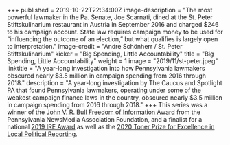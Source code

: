 +++
published = 2019-10-22T22:34:00Z
image-description = "The most powerful lawmaker in the Pa. Senate, Joe Scarnati, dined at the St. Peter Stiftskulinarium restaurant in Austria in September 2016 and charged $246 to his campaign account. State law requires campaign money to be used for “influencing the outcome of an election,” but what qualifies is largely open to interpretation."
image-credit = "Andre Schönherr / St. Peter Stiftskulinarium"
kicker = "Big Spending, Little Accountability"
title = "Big Spending, Little Accountability"
weight = 1
image = "2019/11/st-peter.jpeg"
linktitle = "A year-long investigation into how Pennsylvania lawmakers obscured nearly $3.5 million in campaign spending from 2016 through 2018."
description = "A year-long investigation by The Caucus and Spotlight PA that found Pennsylvania lawmakers, operating under some of the weakest campaign finance laws in the country, obscured nearly $3.5 million in campaign spending from 2016 through 2018."
+++
This series was a winner of the [John V. R. Bull Freedom of Information Award](https://panewsmedia.org/2020-professional-keystone-media-awards/john-v-r-bull-freedom-of-information-award/) from the Pennsylvania NewsMedia Association Foundation, and a finalist for a national [2019 IRE Award](https://www.ire.org/awards/past-award-winners/2019-award-winners/) as well as the [2020 Toner Prize for Excellence in Local Political Reporting](https://news.syr.edu/blog/2020/03/31/newhouse-school-announces-winners-in-2020-toner-prize-competition/).
